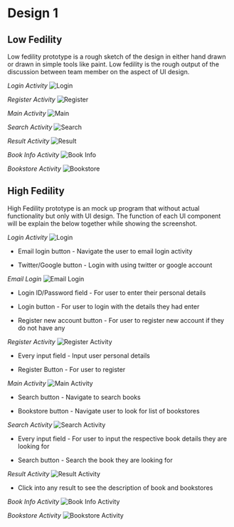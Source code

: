 # Design 1

## Low Fedility

Low fedility prototype is a rough sketch of the design in either hand drawn or drawn in simple tools like paint. Low fedility is the rough output of the discussion between team member on the aspect of UI design. 

*Login Activity*
![Login](lowfedility/d1_login.PNG)

*Register Activity*
![Register](lowfedility/d1_register.PNG)

*Main Activity*
![Main](lowfedility/d1_main.PNG)

*Search Activity*
![Search](lowfedility/d1_search.PNG)

*Result Activity*
![Result](lowfedility/d1_result.PNG)

*Book Info Activity*
![Book Info](lowfedility/d1_bookinfo.PNG)

*Bookstore Activity*
![Bookstore](lowfedility/d1_bookstore.PNG)

## High Fedility

High Fedility prototype is an mock up program that without actual functionality but only with UI design. The function of each UI component will be explain the below together while showing the screenshot. 

*Login Activity*
![Login](screenshot/d1_login.png)

- Email login button - Navigate the user to email login activity

- Twitter/Google button - Login with using twitter or google account

*Email Login*
![Email Login](screenshot/d1_emaillogin.png)

- Login ID/Password field - For user to enter their personal details

- Login button - For user to login with the details they had enter

- Register new account button - For user to register new account if they do not have any

*Register Activity*
![Register Activity](screenshot/d1_register.png)

- Every input field - Input user personal details

- Register Button - For user to register

*Main Activity*
![Main Activity](screenshot/d1_main.png)

- Search button - Navigate to search books

- Bookstore button - Navigate user to look for list of bookstores

*Search Activity*
![Search Activity](screenshot/d1_search.png)

- Every input field - For user to input the respective book details they are looking for

- Search button - Search the book they are looking for

*Result Activity*
![Result Activity](screenshot/d1_result.png)

- Click into any result to see the description of book and bookstores

*Book Info Activity*
![Book Info Activity](screenshot/d1_bookinfo.png)

*Bookstore Activity*
![Bookstore Activity](screenshot/d1_bookstore.png)
